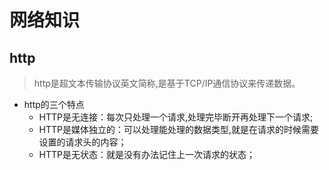 <!--
 * @features: 功能
 * @description: 说明
 * @Date: 2022-05-07 12:44:19
 * @Author: judu233(769471424@qq.com)
 * @LastEditTime: 2022-05-07 12:49:44
 * @LastEditors: judu233
-->
# 网络知识
## http
> http是超文本传输协议英文简称,是基于TCP/IP通信协议来传递数据。  

- http的三个特点
  - HTTP是无连接：每次只处理一个请求,处理完毕断开再处理下一个请求;
  - HTTP是媒体独立的：可以处理能处理的数据类型,就是在请求的时候需要设置的请求头的内容；
  - HTTP是无状态：就是没有办法记住上一次请求的状态；






